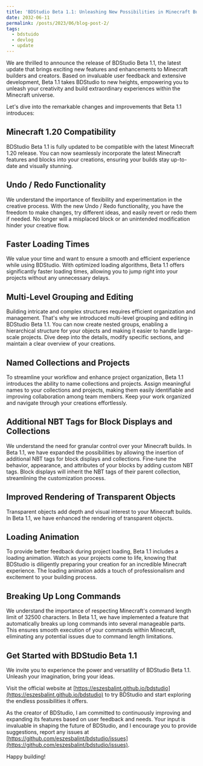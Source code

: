 ```yaml
---
title: 'BDStudio Beta 1.1: Unleashing New Possibilities in Minecraft Building'
date: 2032-06-11
permalink: /posts/2023/06/blog-post-2/
tags:
  - bdstuido
  - devlog
  - update
---
```


We are thrilled to announce the release of BDStudio Beta 1.1, the latest update that brings exciting new features and enhancements to Minecraft builders and creators. Based on invaluable user feedback and extensive development, Beta 1.1 takes BDStudio to new heights, empowering you to unleash your creativity and build extraordinary experiences within the Minecraft universe.

Let's dive into the remarkable changes and improvements that Beta 1.1 introduces:

## Minecraft 1.20 Compatibility

BDStudio Beta 1.1 is fully updated to be compatible with the latest Minecraft 1.20 release. You can now seamlessly incorporate the latest Minecraft features and blocks into your creations, ensuring your builds stay up-to-date and visually stunning.

## Undo / Redo Functionality

We understand the importance of flexibility and experimentation in the creative process. With the new Undo / Redo functionality, you have the freedom to make changes, try different ideas, and easily revert or redo them if needed. No longer will a misplaced block or an unintended modification hinder your creative flow.

## Faster Loading Times

We value your time and want to ensure a smooth and efficient experience while using BDStudio. With optimized loading algorithms, Beta 1.1 offers significantly faster loading times, allowing you to jump right into your projects without any unnecessary delays.

## Multi-Level Grouping and Editing

Building intricate and complex structures requires efficient organization and management. That's why we introduced multi-level grouping and editing in BDStudio Beta 1.1. You can now create nested groups, enabling a hierarchical structure for your objects and making it easier to handle large-scale projects. Dive deep into the details, modify specific sections, and maintain a clear overview of your creations.

## Named Collections and Projects

To streamline your workflow and enhance project organization, Beta 1.1 introduces the ability to name collections and projects. Assign meaningful names to your collections and projects, making them easily identifiable and improving collaboration among team members. Keep your work organized and navigate through your creations effortlessly.

## Additional NBT Tags for Block Displays and Collections

We understand the need for granular control over your Minecraft builds. In Beta 1.1, we have expanded the possibilities by allowing the insertion of additional NBT tags for block displays and collections. Fine-tune the behavior, appearance, and attributes of your blocks by adding custom NBT tags. Block displays will inherit the NBT tags of their parent collection, streamlining the customization process.

## Improved Rendering of Transparent Objects

Transparent objects add depth and visual interest to your Minecraft builds. In Beta 1.1, we have enhanced the rendering of transparent objects.

## Loading Animation

To provide better feedback during project loading, Beta 1.1 includes a loading animation. Watch as your projects come to life, knowing that BDStudio is diligently preparing your creation for an incredible Minecraft experience. The loading animation adds a touch of professionalism and excitement to your building process.

## Breaking Up Long Commands

We understand the importance of respecting Minecraft's command length limit of 32500 characters. In Beta 1.1, we have implemented a feature that automatically breaks up long commands into several manageable parts. This ensures smooth execution of your commands within Minecraft, eliminating any potential issues due to command length limitations.

## Get Started with BDStudio Beta 1.1

We invite you to experience the power and versatility of BDStudio Beta 1.1. Unleash your imagination, bring your ideas.

Visit the official website at [https://eszesbalint.github.io/bdstudio](https://eszesbalint.github.io/bdstudio) to try BDStudio and start exploring the endless possibilities it offers.

As the creator of BDStudio, I am committed to continuously improving and expanding its features based on user feedback and needs. Your input is invaluable in shaping the future of BDStudio, and I encourage you to provide suggestions, report any issues at [https://github.com/eszesbalint/bdstudio/issues](https://github.com/eszesbalint/bdstudio/issues).

Happy building!